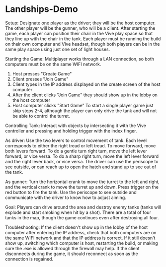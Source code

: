 # Landships-Demo
Setup:
Designate one player as the driver; they will be the host computer. The other player will be the gunner, who will be a client. After starting the game, each player can position their chair in the Vive play space so that they line up with the chair in the tank. Each player must be running the build on their own computer and Vive headset, though both players can be in the same play space using just one set of light houses. 

Starting the Game:
Multiplayer works through a LAN connection, so both computers must be on the same WIFI network.
1. Host presses "Create Game"
2. Client presses "Join Game"
3. Client types in the IP address displayed on the create screen of the host computer
4. After the client clicks "Join Game" they should show up in the lobby on the host computer
5. Host computer clicks "Start Game"
To start a single player game just skip steps 2-4, although the player can only drive the tank and will not be able to control the turret. 

Controlling Tank:
Interact with objects by intersecting it with the Vive controller and pressing and holding trigger with the index finger. 

As driver:
Use the two levers to control movement of tank. Each level corresponds to either the right tread or left tread. To move forward, move both levers forward. To do a gentle turn right turn, move the left lever forward, or vice versa. To do a sharp right turn, move the left lever forward and the right lever back, or vice versa. The driver can use the periscope to see outside, or can reach up to open the hatch and stand up to see out of the tank. 

As gunner:
Turn the horizontal crank to move the turret to the left and right, and the vertical crank to move the turret up and down. Press trigger on the red button to fire the tank. Use the periscope to see outside and communicate with the driver to know how to adjust aiming. 

Goal:
Players can drive around the area and destroy enemy tanks (tanks will explode and start smoking when hit by a shot). There are a total of four tanks in the map, though the game continues even after destroying all four. 

Troubleshooting:
If the client doesn't show up in the lobby of the host computer after entering the IP address, check that both computers are on the same WIFI network and that the IP address is correct. If it still doesn't show up, switching which computer is host, restarting the build, or making sure the .exe is allowed through the firewall may help. If the client disconnects during the game, it should reconnect as soon as the connection is regained. 
